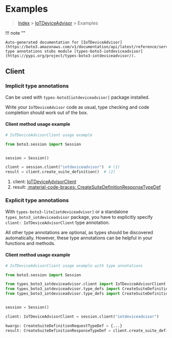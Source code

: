 # Examples

> [Index](../README.md) > [IoTDeviceAdvisor](./README.md) > Examples

!!! note ""

    Auto-generated documentation for [IoTDeviceAdvisor](https://boto3.amazonaws.com/v1/documentation/api/latest/reference/services/iotdeviceadvisor.html#iotdeviceadvisor)
    type annotations stubs module [types-boto3-iotdeviceadvisor](https://pypi.org/project/types-boto3-iotdeviceadvisor/).

## Client

### Implicit type annotations

Can be used with `types-boto3[iotdeviceadvisor]` package installed.

Write your `IoTDeviceAdvisor` code as usual,
type checking and code completion should work out of the box.


#### Client method usage example

```python
# IoTDeviceAdvisorClient usage example

from boto3.session import Session


session = Session()

client = session.client("iotdeviceadvisor")  # (1)
result = client.create_suite_definition()  # (2)
```

1. client: [IoTDeviceAdvisorClient](./client.md)
2. result: [:material-code-braces: CreateSuiteDefinitionResponseTypeDef](./type_defs.md#createsuitedefinitionresponsetypedef)






### Explicit type annotations

With `types-boto3-lite[iotdeviceadvisor]`
or a standalone `types_boto3_iotdeviceadvisor` package, you have to explicitly specify `client: IoTDeviceAdvisorClient` type annotation.

All other type annotations are optional, as types should be discovered automatically.
However, these type annotations can be helpful in your functions and methods.


#### Client method usage example

```python
# IoTDeviceAdvisorClient usage example with type annotations

from boto3.session import Session

from types_boto3_iotdeviceadvisor.client import IoTDeviceAdvisorClient
from types_boto3_iotdeviceadvisor.type_defs import CreateSuiteDefinitionResponseTypeDef
from types_boto3_iotdeviceadvisor.type_defs import CreateSuiteDefinitionRequestTypeDef


session = Session()

client: IoTDeviceAdvisorClient = session.client("iotdeviceadvisor")

kwargs: CreateSuiteDefinitionRequestTypeDef = {...}
result: CreateSuiteDefinitionResponseTypeDef = client.create_suite_definition(**kwargs)
```






